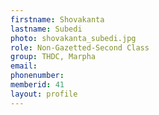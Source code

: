 ```yaml
---
firstname: Shovakanta 
lastname: Subedi
photo: shovakanta_subedi.jpg
role: Non-Gazetted-Second Class
group: THDC, Marpha
email: 
phonenumber: 
memberid: 41
layout: profile
---
```

